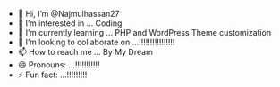 - 👋 Hi, I’m @Najmulhassan27
- 👀 I’m interested in ... Coding 
- 🌱 I’m currently learning ... PHP and WordPress Theme customization
- 💞️ I’m looking to collaborate on ...!!!!!!!!!!!!!!!!
- 📫 How to reach me ... By My Dream
- 😄 Pronouns: ...!!!!!!!!!!!
- ⚡ Fun fact: ...!!!!!!!!!

<!---
Najmulhassan27/Najmulhassan27 is a ✨ special ✨ repository because its `README.md` (this file) appears on your GitHub profile.
You can click the Preview link to take a look at your changes.
--->
